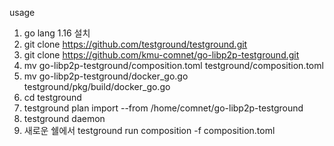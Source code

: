 usage
1. go lang 1.16 설치
2. git clone https://github.com/testground/testground.git
3. git clone https://github.com/kmu-comnet/go-libp2p-testground.git
4. mv go-libp2p-testground/composition.toml testground/composition.toml
5. mv go-libp2p-testground/docker_go.go testground/pkg/build/docker_go.go
5. cd testground
6. testground plan import --from /home/comnet/go-libp2p-testground
7. testground daemon
8. 새로운 쉘에서 testground run composition -f composition.toml